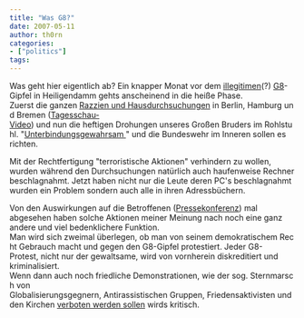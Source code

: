 ```yaml
---
title: "Was G8?"
date: 2007-05-11
author: th0rn
categories:
- ["politics"]
tags:
---
```

Was geht hier eigentlich ab? Ein knapper Monat vor dem <a TARGET="_blank" HREF="https://www.attac.de/heiligendamm07/pages/kritik-an-der-g8/g8--illegitim.php">illegitimen</a>(?) <a TARGET="_blank" HREF="https://www.attac.de/heiligendamm07/pages/kritik-an-der-g8.php">G8</a>-Gipfel in Heiligendamm gehts anscheinend in die heiße Phase. Zuerst die ganzen <a TARGET="_blank" HREF="http://de.indymedia.org/2007/05/176032.shtml">Razzien und Hausdurchsuchungen</a> in Berlin, Hamburg und Bremen (<a HREF="http://www.tagesschau.de/video/0,,OID6720382_RESreal256_PLYinternal_NAV_,00.html" TARGET="_blank">Tagesschau-Video</a>) und nun die heftigen Drohungen unseres Großen Bruders im Rohlstuhl.
"<a HREF="http://www.tagesschau.de/aktuell/meldungen/0,1185,OID6717248_TYP6_THE_NAV_REF1_BAB,00.html" TARGET="_blank">Unterbindungsgewahrsam </a>" und die Bundeswehr im Inneren sollen es richten.

Mit der Rechtfertigung "terroristische Aktionen" verhindern zu wollen, wurden während den Durchsuchungen natürlich auch haufenweise Rechner beschlagnahmt. Jetzt haben nicht nur die Leute deren PC's beschlagnahmt wurden ein Problem sondern auch alle in ihren Adressbüchern.

Von den Auswirkungen auf die Betroffenen (<a HREF="http://de.indymedia.org/2007/05/176363.shtml" TARGET="_blank">Pressekonferenz</a>) mal abgesehen haben solche Aktionen meiner Meinung nach noch eine ganz andere und viel bedenklichere Funktion. Man wird sich zweimal überlegen, ob man von seinem demokratischem Recht Gebrauch macht und gegen den G8-Gipfel protestiert. Jeder G8-Protest, nicht nur der gewaltsame, wird von vornherein diskreditiert und kriminalisiert. Wenn dann auch noch friedliche Demonstrationen, wie der sog. Sternmarsch von
Globalisierungsgegnern, Antirassistischen Gruppen, Friedensaktivisten und den Kirchen <a HREF="http://www.heise.de/tp/r4/artikel/25/25262/1.html" TARGET="_blank">verboten werden sollen</a> wirds kritisch.

<center><object WIDTH="425" HEIGHT="350">
<param NAME="movie" VALUE="http://www.youtube.com/v/rsKryWZ69bM"></param>
<param NAME="wmode" VALUE="transparent"></param><embed src="https://www.youtube.com/v/rsKryWZ69bM" TYPE="application/x-shockwave-flash" wmode="transparent" WIDTH="425" HEIGHT="350"></embed>

</object></center>